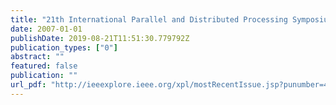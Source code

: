 ```yaml
---
title: "21th International Parallel and Distributed Processing Symposium (IPDPS 2007), Proceedings, 26-30 March 2007, Long Beach, California, USA"
date: 2007-01-01
publishDate: 2019-08-21T11:51:30.779792Z
publication_types: ["0"]
abstract: ""
featured: false
publication: ""
url_pdf: "http://ieeexplore.ieee.org/xpl/mostRecentIssue.jsp?punumber=4203121"
---
```


